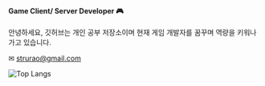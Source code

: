 #### Game Client/ Server Developer 🎮 
안녕하세요, 깃허브는 개인 공부 저장소이며 현재 게임 개발자를 꿈꾸며 역량을 키워나가고 있습니다.

✉ strurao@gmail.com

![Top Langs](https://github-readme-stats.vercel.app/api/top-langs/?username=strurao&layout=compact&theme=default)


